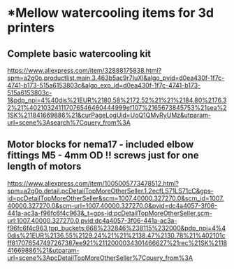 # *Mellow watercooling items for 3d printers

## Complete basic watercooling kit

https://www.aliexpress.com/item/32888175838.html?spm=a2g0o.productlist.main.3.463b5ac9r7IuXl&algo_pvid=d0ea430f-1f7c-4741-b173-515a6153803c&algo_exp_id=d0ea430f-1f7c-4741-b173-515a6153803c-1&pdp_npi=4%40dis%21EUR%2180.58%2172.52%21%21%2184.80%2176.32%21%402103241117076546460444999ef107%2165673845753%21sea%21SK%211841669886%21&curPageLogUid=UoQ1QMyRyUMz&utparam-url=scene%3Asearch%7Cquery_from%3A

## Motor blocks for nema17 - included elbow fittings M5 - 4mm OD !! screws just for one length of motors

https://www.aliexpress.com/item/1005005773478512.html?spm=a2g0o.detail.pcDetailTopMoreOtherSeller.1.2ecfLS71LS71cC&gps-id=pcDetailTopMoreOtherSeller&scm=1007.40000.327270.0&scm_id=1007.40000.327270.0&scm-url=1007.40000.327270.0&pvid=dc4a4057-3f06-441a-ac3a-f96fc6f4c963&_t=gps-id:pcDetailTopMoreOtherSeller,scm-url:1007.40000.327270.0,pvid:dc4a4057-3f06-441a-ac3a-f96fc6f4c963,tpp_buckets:668%232846%238115%232000&pdp_npi=4%40dis%21EUR%2136.55%2129.24%21%21%2138.47%2130.78%21%402101cff817076547497267387ee921%2112000034301466627%21rec%21SK%211841669886%21&utparam-url=scene%3ApcDetailTopMoreOtherSeller%7Cquery_from%3A

